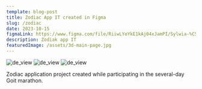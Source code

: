 ```yaml
---
template: blog-post
title: Zodiac App IT created in Figma 
slug: /zodiac
date: 2023-10-15
figmaLink: https://www.figma.com/file/RiiwLYoYkE1kAj04xJamPI/Sylwia-%C5%81aboszczak-Zodiack-App?type=design&node-id=0-1&mode=design&t=Uefrt55FNxi4UCfd-0
description: Zodiak app IT 
featuredImage: /assets/3d-main-page.jpg
---
```



![de_view](/assets/low-fi-zodiac.jpg)
![de_view](/assets/hi-fi-zodiac.jpg)
![de_view](/assets/animation-zodiac.jpg)

Zodiac application project created while participating in the several-day Goit marathon.
